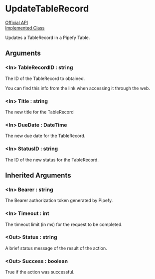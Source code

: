# UpdateTableRecord

[Official API](https://api-docs.pipefy.com/reference/mutations/updateTableRecordFieldValue/)  
[Implemented Class](../Capgemini.Pipefy/TableRecord/UpdateTableRecordFieldValue.cs)

Updates a TableRecord in a Pipefy Table.

## Arguments

### &lt;In&gt; TableRecordID : string

The ID of the TableRecord to obtained.

You can find this info from the link when accessing it through the web.

### &lt;In&gt; Title : string

The new title for the TableRecord

### &lt;In&gt; DueDate : DateTime

The new due date for the TableRecord.

### &lt;In&gt; StatusID : string

The ID of the new status for the TableRecord.

## Inherited Arguments

### &lt;In&gt; Bearer : string

The Bearer authorization token generated by Pipefy.

### &lt;In&gt; Timeout : int

The timeout limit (in ms) for the request to be completed.

### &lt;Out&gt; Status : string

A brief status message of the result of the action.

### &lt;Out&gt; Success : boolean

True if the action was successful.